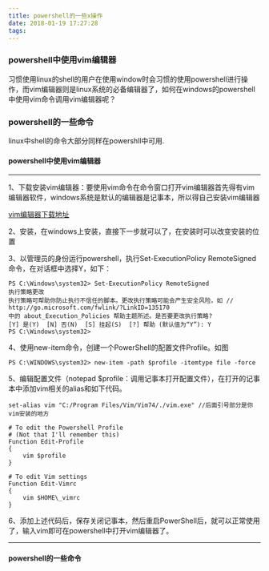 ```yaml
---
title: powershell的一些x操作
date: 2018-01-19 17:27:28
tags:
---
```

### powershell中使用vim编辑器
习惯使用linux的shell的用户在使用window时会习惯的使用powershell进行操作，而vim编辑器则是linux系统的必备编辑器了，如何在windows的powershell中使用vim命令调用vim编辑器呢？
### powershell的一些命令
linux中shell的命令大部分同样在powershll中可用.

<!---more--->
#### powershell中使用vim编辑器

---

1、下载安装vim编辑器：要使用vim命令在命令窗口打开vim编辑器首先得有vim编辑器软件，windows系统是默认的编辑器是记事本，所以得自己安装vim编辑器

[vim编辑器下载地址](https://en.softonic.com/download/vim/windows/post-download?sl=1)

2、安装，在windows上安装，直接下一步就可以了，在安装时可以改变安装的位置

3、以管理员的身份运行powershell，执行Set-ExecutionPolicy RemoteSigned命令，在对话框中选择Y，如下：


```
PS C:\Windows\system32> Set-ExecutionPolicy RemoteSigned
执行策略更改
执行策略可帮助你防止执行不信任的脚本。更改执行策略可能会产生安全风险，如 // http://go.microsoft.com/fwlink/?LinkID=135170
中的 about_Execution_Policies 帮助主题所述。是否要更改执行策略?
[Y] 是(Y)  [N] 否(N)  [S] 挂起(S)  [?] 帮助 (默认值为“Y”): Y
PS C:\Windows\system32>
```
4、使用new-item命令，创建一个PowerShell的配置文件Profile。如图

```
PS C:\WINDOWS\system32> new-item -path $profile -itemtype file -force
```
5、编辑配置文件（notepad $profile：调用记事本打开配置文件），在打开的记事本中添加vim相关的alias和如下代码。
```
set-alias vim "C:/Program Files/Vim/Vim74/./vim.exe" //后面引号部分是你vim安装的地方

# To edit the Powershell Profile
# (Not that I'll remember this)
Function Edit-Profile
{
    vim $profile
}

# To edit Vim settings
Function Edit-Vimrc
{
    vim $HOME\_vimrc
}
```
6、添加上述代码后，保存关闭记事本，然后重启PowerShell后，就可以正常使用了，输入vim即可在powershell中打开vim编辑器了。

---

#### powershell的一些命令
